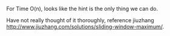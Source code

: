 
For Time O(n), looks like the hint is the only thing we can do.     

Have  not really thought of it thoroughly, reference jiuzhang http://www.jiuzhang.com/solutions/sliding-window-maximum/.  

